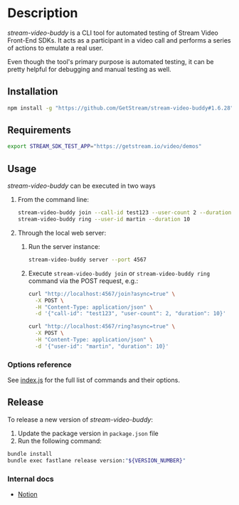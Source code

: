 # Description

*stream-video-buddy* is a CLI tool for automated testing of Stream Video Front-End SDKs. It acts as a participant in a video call and performs a series of actions to emulate a real user.

Even though the tool's primary purpose is automated testing, it can be pretty helpful for debugging and manual testing as well.

## Installation

```bash
npm install -g "https://github.com/GetStream/stream-video-buddy#1.6.28"
```

## Requirements

```bash
export STREAM_SDK_TEST_APP="https://getstream.io/video/demos"
```

## Usage

*stream-video-buddy* can be executed in two ways

1. From the command line:

    ```bash
    stream-video-buddy join --call-id test123 --user-count 2 --duration 10
    stream-video-buddy ring --user-id martin --duration 10
    ```

2. Through the local web server:

    1. Run the server instance:

        ```bash
        stream-video-buddy server --port 4567
        ```

    2. Execute `stream-video-buddy join` or `stream-video-buddy ring` command via the POST request, e.g.:

        ```bash
        curl "http://localhost:4567/join?async=true" \
          -X POST \
          -H "Content-Type: application/json" \
          -d '{"call-id": "test123", "user-count": 2, "duration": 10}'

        curl "http://localhost:4567/ring?async=true" \
          -X POST \
          -H "Content-Type: application/json" \
          -d '{"user-id": "martin", "duration": 10}'
        ```

### Options reference

See [index.js](lib/index.js) for the full list of commands and their options.

## Release

To release a new version of *stream-video-buddy*:

1. Update the package version in `package.json` file
2. Run the following command:

```bash
bundle install
bundle exec fastlane release version:"${VERSION_NUMBER}"
```

### Internal docs

- [Notion](https://notion.so/18adf69c5393493e8bab4e8798326155)
